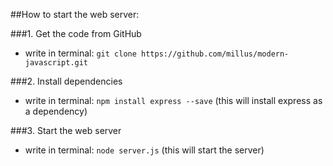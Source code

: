 ##How to start the web server:

###1. Get the code from GitHub
- write in terminal:
`git clone https://github.com/millus/modern-javascript.git`

###2. Install dependencies
- write in terminal:
`npm install express --save` (this will install express as a dependency)

###3. Start the web server

- write in terminal:
`node server.js` (this will start the server)
